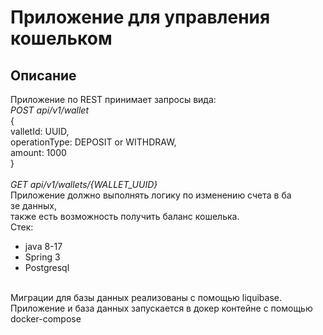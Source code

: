 # Приложение для управления кошельком

## Описание
Приложение по REST принимает запросы вида:<br>
_POST api/v1/wallet_<br>
 {<br>
   valletId: UUID,<br>
   operationType: DEPOSIT or WITHDRAW,<br>
   amount: 1000<br>
 }<br> 
 <br> 
_GET api/v1/wallets/{WALLET_UUID}_
 <br> 
Приложение должно выполнять логику по изменению счета в ба<br>зе данных,<br>
также есть возможность получить баланс кошелька.<br> 
Стек:
- java 8-17
- Spring 3
- Postgresql<br>
<br> 
Миграции для базы данных реализованы с помощью liquibase.<br> 
Приложение и база данных запускается в докер контейне с помощью docker-compose
